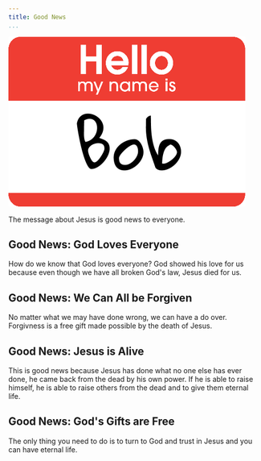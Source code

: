```yaml
---
title: Good News
...
```


![Hello Image](https://github.com/devmaine/devmaine.github.com/blob/master/images/hello.png)

The message about Jesus is good news to everyone.

## Good News: God Loves Everyone

How do we know that God loves everyone? God showed his love for us because even though we have all broken God's law, Jesus died for us.

## Good News: We Can All be Forgiven

No matter what we may have done wrong, we can have a do over. Forgivness is a free gift made possible by the death of Jesus.

## Good News: Jesus is Alive

This is good news because Jesus has done what no one else has ever done, he came back from the dead by his own power. If he is able to raise himself, he is able to raise others from the dead and to give them eternal life.

## Good News: God's Gifts are Free

The only thing you need to do is to turn to God and trust in Jesus and you can have eternal life.

